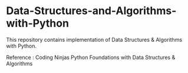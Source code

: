# Data-Structures-and-Algorithms-with-Python
This repository contains implementation of Data Structures &amp; Algorithms with Python.

Reference : Coding Ninjas Python Foundations with Data Structures & Algorithms

